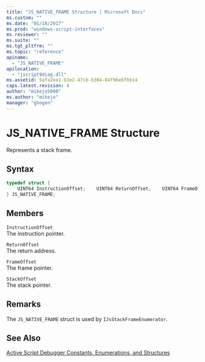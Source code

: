 ```yaml
---
title: "JS_NATIVE_FRAME Structure | Microsoft Docs"
ms.custom: ""
ms.date: "01/18/2017"
ms.prod: "windows-script-interfaces"
ms.reviewer: ""
ms.suite: ""
ms.tgt_pltfrm: ""
ms.topic: "reference"
apiname: 
  - "JS_NATIVE_FRAME"
apilocation: 
  - "jscript9diag.dll"
ms.assetid: 5afa2ee1-b3e2-47cb-b304-84f96e6fbb14
caps.latest.revision: 4
author: "mikejo5000"
ms.author: "mikejo"
manager: "ghogen"
---
```

# JS_NATIVE_FRAME Structure
Represents a stack frame.  
  
## Syntax  
  
```cpp
typedef struct {  
    UINT64 InstructionOffset;    UINT64 ReturnOffset;    UINT64 FrameOffset;    UINT64 StackOffset;  
} JS_NATIVE_FRAME;  
```  
  
## Members  
 `InstructionOffset`  
 The instruction pointer.  
  
 `ReturnOffset`  
 The return address.  
  
 `FrameOffset`  
 The frame pointer.  
  
 `StackOffset`  
 The stack pointer.  
  
## Remarks  
 The `JS_NATIVE_FRAME` struct is used by `IJsStackFrameEnumerator`.  
  
## See Also  
 [Active Script Debugger Constants, Enumerations, and Structures](../../winscript/reference/active-script-debugger-constants-enumerations-and-structures.md)